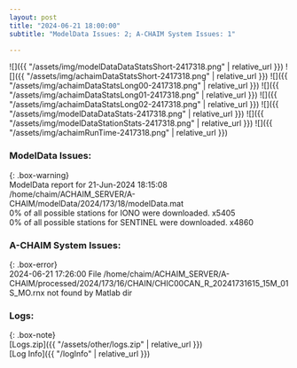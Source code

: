 ```yaml
---
layout: post
title: "2024-06-21 18:00:00"
subtitle: "ModelData Issues: 2; A-CHAIM System Issues: 1"

---
```


![]({{ "/assets/img/modelDataDataStatsShort-2417318.png" | relative_url }})
![]({{ "/assets/img/achaimDataStatsShort-2417318.png" | relative_url }})
![]({{ "/assets/img/achaimDataStatsLong00-2417318.png" | relative_url }})
![]({{ "/assets/img/achaimDataStatsLong01-2417318.png" | relative_url }})
![]({{ "/assets/img/achaimDataStatsLong02-2417318.png" | relative_url }})
![]({{ "/assets/img/modelDataDataStats-2417318.png" | relative_url }})
![]({{ "/assets/img/modelDataStationStats-2417318.png" | relative_url }})
![]({{ "/assets/img/achaimRunTime-2417318.png" | relative_url }})


### ModelData Issues:  
  
{: .box-warning}  
 ModelData report for 21-Jun-2024 18:15:08   
 /home/chaim/ACHAIM_SERVER/A-CHAIM/modelData/2024/173/18/modelData.mat   
 0% of all possible stations for IONO were downloaded. x5405   
 0% of all possible stations for SENTINEL were downloaded. x4860   
  
### A-CHAIM System Issues:  
  
{: .box-error}  
2024-06-21 17:26:00 File /home/chaim/ACHAIM_SERVER/A-CHAIM/processed/2024/173/16/CHAIN/CHIC00CAN_R_20241731615_15M_01S_MO.rnx not found by Matlab dir  

### Logs:  
  
{: .box-note}  
[Logs.zip]({{ "/assets/other/logs.zip" | relative_url }})  
[Log Info]({{ "/logInfo" | relative_url }})  
